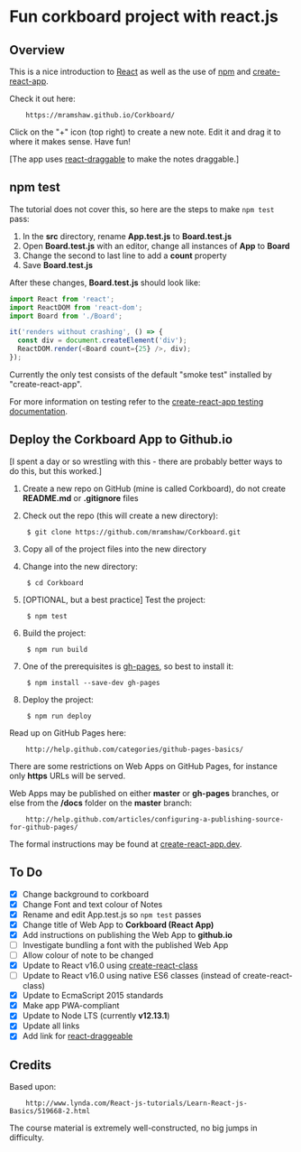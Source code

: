 # Fun corkboard project with react.js

## Overview

This is a nice introduction to [React](http://facebook.github.io/react/) as well as the use of [npm](http://www.npmjs.com/) and [create-react-app](http://github.com/facebookincubator/create-react-app).

Check it out here:

        https://mramshaw.github.io/Corkboard/

Click on the "+" icon (top right) to create a new note. Edit it and drag it to where it makes sense. Have fun!

[The app uses [react-draggable](http://www.npmjs.com/package/react-draggable) to make the notes draggable.]

## npm test

The tutorial does not cover this, so here are the steps to make `npm test` pass:

1. In the __src__ directory, rename __App.test.js__ to __Board.test.js__
2. Open __Board.test.js__ with an editor, change all instances of __App__ to __Board__
3. Change the second to last line to add a __count__ property
4. Save __Board.test.js__

After these changes, __Board.test.js__ should look like:

```js
import React from 'react';
import ReactDOM from 'react-dom';
import Board from './Board';

it('renders without crashing', () => {
  const div = document.createElement('div');
  ReactDOM.render(<Board count={25} />, div);
});
```

Currently the only test consists of the default "smoke test" installed by "create-react-app".

For more information on testing refer to the [create-react-app testing documentation](http://create-react-app.dev/docs/running-tests).

## Deploy the Corkboard App to Github.io

[I spent a day or so wrestling with this - there are probably better ways to do this, but this worked.]

1. Create a new repo on GitHub (mine is called Corkboard), do not create __README.md__ or __.gitignore__ files
2. Check out the repo (this will create a new directory):

        $ git clone https://github.com/mramshaw/Corkboard.git

3. Copy all of the project files into the new directory
4. Change into the new directory:

        $ cd Corkboard

5. [OPTIONAL, but a best practice] Test the project:

        $ npm test

6. Build the project:

        $ npm run build

7. One of the prerequisites is [gh-pages](http://www.npmjs.com/package/gh-pages), so best to install it:

        $ npm install --save-dev gh-pages

8. Deploy the project:

        $ npm run deploy

Read up on GitHub Pages here:

        http://help.github.com/categories/github-pages-basics/

There are some restrictions on Web Apps on GitHub Pages, for instance only __https__ URLs will be served.

Web Apps may be published on either __master__ or __gh-pages__ branches, or else from the __/docs__ folder on the __master__ branch:

        http://help.github.com/articles/configuring-a-publishing-source-for-github-pages/

The formal instructions may be found at [create-react-app.dev](http://create-react-app.dev/docs/deployment/#github-pages).

## To Do

- [x] Change background to corkboard
- [x] Change Font and text colour of Notes
- [x] Rename and edit App.test.js so `npm test` passes
- [x] Change title of Web App to __Corkboard (React App)__
- [x] Add instructions on publishing the Web App to __github.io__
- [ ] Investigate bundling a font with the published Web App
- [ ] Allow colour of note to be changed
- [x] Update to React v16.0 using [create-react-class](http://www.npmjs.com/package/create-react-class)
- [ ] Update to React v16.0 using native ES6 classes (instead of create-react-class)
- [x] Update to EcmaScript 2015 standards
- [x] Make app PWA-compliant
- [x] Update to Node LTS (currently __v12.13.1__)
- [x] Update all links
- [x] Add link for [react-draggeable](http://www.npmjs.com/package/react-draggable)

## Credits

Based upon:

        http://www.lynda.com/React-js-tutorials/Learn-React-js-Basics/519668-2.html

The course material is extremely well-constructed, no big jumps in difficulty.
